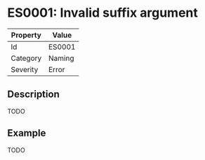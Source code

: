 # ES0001: Invalid suffix argument

| Property | Value |
| --- | --- |
| Id | ES0001 |
| Category | Naming |
| Severity | Error |

## Description

TODO

## Example

TODO
